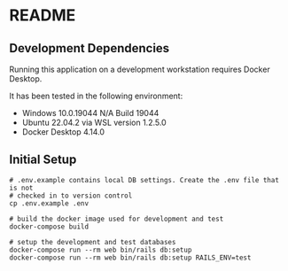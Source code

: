 # README

## Development Dependencies

Running this application on a development workstation requires Docker Desktop.

It has been tested in the following environment:

- Windows 10.0.19044 N/A Build 19044
- Ubuntu 22.04.2 via WSL version 1.2.5.0
- Docker Desktop 4.14.0

## Initial Setup

```
# .env.example contains local DB settings. Create the .env file that is not
# checked in to version control
cp .env.example .env

# build the docker image used for development and test
docker-compose build

# setup the development and test databases
docker-compose run --rm web bin/rails db:setup
docker-compose run --rm web bin/rails db:setup RAILS_ENV=test
```
